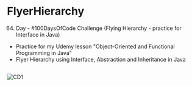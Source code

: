 # FlyerHierarchy
64. Day - #100DaysOfCode Challenge (Flying Hierarchy - practice for Interface in Java)
* Practice for my Udemy lesson "Object-Oriented and Functional Programming in Java"
 * Flyer Hierarchy using Interface, Abstraction and Inheritance in Java

##
![CD1](https://github.com/FaridaFatali/FlyerHierarchy/assets/91600434/eba5f799-f2cb-42b5-a52b-42ae2747baa1)
